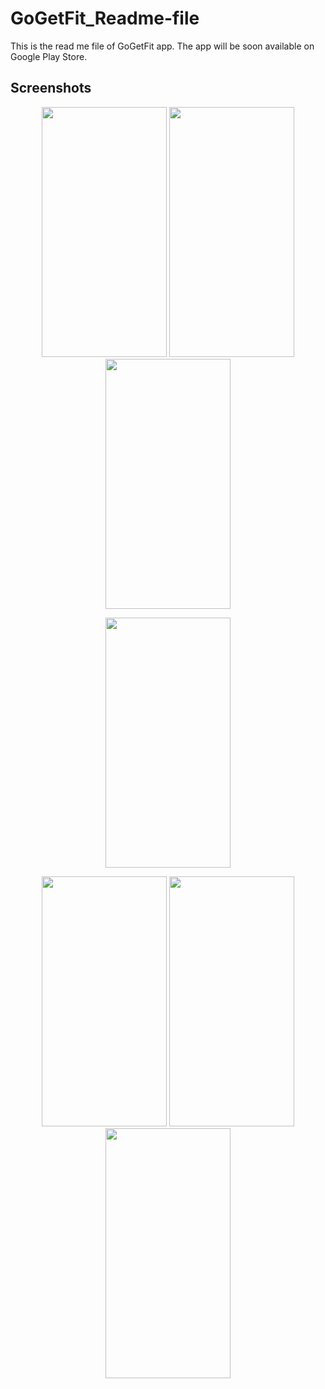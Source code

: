 # GoGetFit_Readme-file
This is the read me file of GoGetFit app.
The app will be soon available on Google Play Store.



##  Screenshots

<p align="center">
  
  
  <img src="https://user-images.githubusercontent.com/59801625/96351055-ab6c9d80-10d6-11eb-8d7b-2f9b6f0d4f62.png" width="200" height="400" />
  
   
  
  <img src="https://user-images.githubusercontent.com/59801625/96351062-b32c4200-10d6-11eb-9c01-6a2d4fe45d70.png" width="200" height="400" />
  
  <img src="https://user-images.githubusercontent.com/59801625/96351067-b7585f80-10d6-11eb-8694-f2c836cd9948.png" width="200" height="400" />
</p>






<p align="center">
 <img src="https://user-images.githubusercontent.com/59801625/96351174-52e9d000-10d7-11eb-8c2f-a5f25d6a2f0d.png" width="200" height="400" />
  
  
  
  </p>







<p align="center">
 <img src="https://user-images.githubusercontent.com/59801625/96351163-39e11f00-10d7-11eb-87d5-603413427f98.png" width="200" height="400" />
  
  
  
  
  
  
   <img src="https://user-images.githubusercontent.com/59801625/96351169-46657780-10d7-11eb-8963-7cbdc6305a31.png" width="200" height="400" />
  
  
  
   <img src="https://user-images.githubusercontent.com/59801625/96351171-4c5b5880-10d7-11eb-8df5-ee95216b0abd.png" width="200" height="400" />
   
   
   
   
   
  </p>













